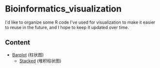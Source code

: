 # Bioinformatics_visualization
I'd like to organize some R code I've used for visualization to make it easier to reuse in the future, and I hope to keep it updated over time.

## Content
- [Barplot](#Barplot) (柱状图)
    + [Stacked](#Stacked) (堆积柱状图)



